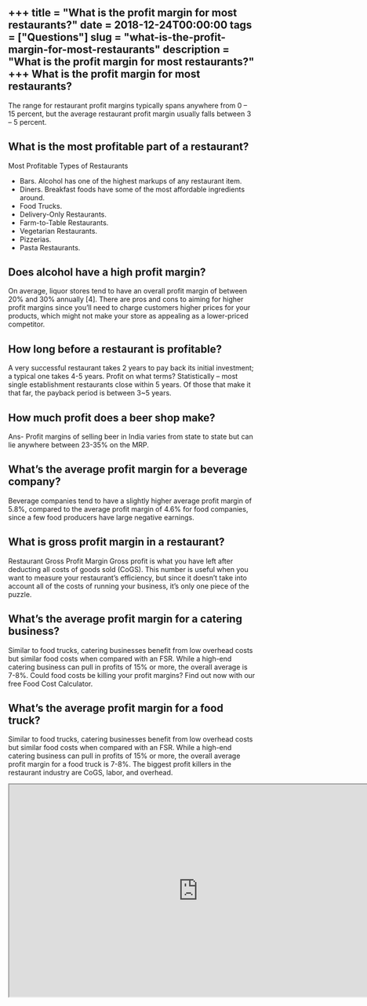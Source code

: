 +++
title = "What is the profit margin for most restaurants?"
date = 2018-12-24T00:00:00
tags = ["Questions"]
slug = "what-is-the-profit-margin-for-most-restaurants"
description = "What is the profit margin for most restaurants?"
+++
What is the profit margin for most restaurants?
-----------------------------------------------

The range for restaurant profit margins typically spans anywhere from 0 – 15 percent, but the average restaurant profit margin usually falls between 3 – 5 percent.

What is the most profitable part of a restaurant?
-------------------------------------------------

Most Profitable Types of Restaurants

- Bars. Alcohol has one of the highest markups of any restaurant item.
- Diners. Breakfast foods have some of the most affordable ingredients around.
- Food Trucks.
- Delivery-Only Restaurants.
- Farm-to-Table Restaurants.
- Vegetarian Restaurants.
- Pizzerias.
- Pasta Restaurants.

Does alcohol have a high profit margin?
---------------------------------------

On average, liquor stores tend to have an overall profit margin of between 20% and 30% annually \[4\]. There are pros and cons to aiming for higher profit margins since you’ll need to charge customers higher prices for your products, which might not make your store as appealing as a lower-priced competitor.

How long before a restaurant is profitable?
-------------------------------------------

A very successful restaurant takes 2 years to pay back its initial investment; a typical one takes 4-5 years. Profit on what terms? Statistically – most single establishment restaurants close within 5 years. Of those that make it that far, the payback period is between 3~5 years.

How much profit does a beer shop make?
--------------------------------------

Ans- Profit margins of selling beer in India varies from state to state but can lie anywhere between 23-35% on the MRP.

What’s the average profit margin for a beverage company?
--------------------------------------------------------

Beverage companies tend to have a slightly higher average profit margin of 5.8%, compared to the average profit margin of 4.6% for food companies, since a few food producers have large negative earnings.

What is gross profit margin in a restaurant?
--------------------------------------------

Restaurant Gross Profit Margin Gross profit is what you have left after deducting all costs of goods sold (CoGS). This number is useful when you want to measure your restaurant’s efficiency, but since it doesn’t take into account all of the costs of running your business, it’s only one piece of the puzzle.

What’s the average profit margin for a catering business?
---------------------------------------------------------

Similar to food trucks, catering businesses benefit from low overhead costs but similar food costs when compared with an FSR. While a high-end catering business can pull in profits of 15% or more, the overall average is 7-8%. Could food costs be killing your profit margins? Find out now with our free Food Cost Calculator.

What’s the average profit margin for a food truck?
--------------------------------------------------

Similar to food trucks, catering businesses benefit from low overhead costs but similar food costs when compared with an FSR. While a high-end catering business can pull in profits of 15% or more, the overall average profit margin for a food truck is 7-8%. The biggest profit killers in the restaurant industry are CoGS, labor, and overhead.

<iframe allow="accelerometer; autoplay; clipboard-write; encrypted-media; gyroscope; picture-in-picture" allowfullscreen="" class="__youtube_prefs__  epyt-is-override  no-lazyload" data-no-lazy="1" data-origheight="433" data-origwidth="770" data-skipgform_ajax_framebjll="" height="433" id="_ytid_32715" loading="lazy" src="https://www.youtube.com/embed/ttG4G3T3LYA?enablejsapi=1&autoplay=0&cc_load_policy=0&cc_lang_pref=&iv_load_policy=1&loop=0&modestbranding=0&rel=1&fs=1&playsinline=0&autohide=2&theme=dark&color=red&controls=1&" title="YouTube player" width="770"></iframe>